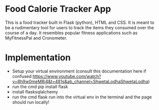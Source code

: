 # Food Calorie Tracker App 
This is a food tracker built in Flask (python), HTML and CSS. It is meant to be a rudimentary tool for users to track the items they consumed over the course of a day. It resembles popular fitness applications such as MyFitnessPal and Cronometer. 

# Implementation
- Setup your virtual environment (consult this documentation here if confused https://www.youtube.com/watch?v=8h9w0meM8i4&t=481s&ab_channel=ShwetaLodhaShwetaLodha) 
- run the cmd pip install flask
- install flasksqlalchemy
- run the cmd flask run into the virtual env in the terminal and the page should run locally!

